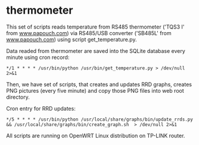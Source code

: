 thermometer
===========

This set of scripts reads temperature from RS485 thermometer ('TQS3 I' from www.papouch.com) via RS485/USB 
converter ('SB485L' from www.papouch.com) using script get_temperature.py. 

Data readed from thermometer are saved into the SQLite database every minute
using cron record:

```
*/1 * * * * /usr/bin/python /usr/bin/get_temperature.py > /dev/null 2>&1
```

Then, we have set of scripts, that creates and updates RRD graphs, creates PNG
pictures (every five minute) and copy those PNG files into web root directory.

Cron entry for RRD updates:


```
*/5 * * * * /usr/bin/python /usr/local/share/graphs/bin/update_rrds.py && /usr/local/share/graphs/bin/create_graph.sh  > /dev/null 2>&1
```

All scripts are running on OpenWRT Linux distribution on TP-LINK router.
